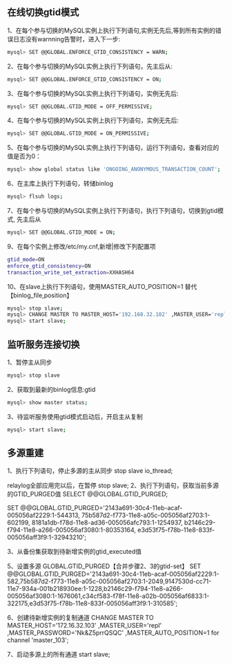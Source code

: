 ## 在线切换gtid模式
1、在每个参与切换的MySQL实例上执行下列语句,实例无先后,等到所有实例的错误日志没有warnning告警时，进入下一步:
```bash 
mysql> SET @@GLOBAL.ENFORCE_GTID_CONSISTENCY = WARN; 
```

2、在每个参与切换的MySQL实例上执行下列语句，先主后从:
```bash
mysql> SET @@GLOBAL.ENFORCE_GTID_CONSISTENCY = ON;
```

3、在每个参与切换的MySQL实例上执行下列语句，实例无先后:
```bash
mysql> SET @@GLOBAL.GTID_MODE = OFF_PERMISSIVE;
```

4、在每个参与切换的MySQL实例上执行下列语句，实例无先后:
```bash
mysql> SET @@GLOBAL.GTID_MODE = ON_PERMISSIVE;
```

5、在每个参与切换的MySQL实例上执行下列语句，运行下列语句，查看对应的值是否为0：
```bash
mysql> show global status like 'ONGOING_ANONYMOUS_TRANSACTION_COUNT';
```
6、在主库上执行下列语句，转储binlog
```bash
mysql> flsuh logs;
```

7、在每个参与切换的MySQL实例上执行下列语句，执行下列语句，切换到gtid模式, 先主后从
```bash
mysql> SET @@GLOBAL.GTID_MODE = ON; 
```
9、在每个实例上修改/etc/my.cnf,新增|修改下列配置项
```bash
gtid_mode=ON 
enforce_gtid_consistency=ON
transaction_write_set_extraction=XXHASH64
```
10、在slave上执行下列语句，使用MASTER_AUTO_POSITION=1 替代【binlog_file,position】

```bash
mysql> stop slave;
mysql> CHANGE MASTER TO MASTER_HOST='192.168.32.102' ,MASTER_USER='repl' ,MASTER_PASSWORD='Repl_Pass_321',MASTER_AUTO_POSITION=1 for channel 'master_3'; 
mysql> start slave;				
```
	
## 监听服务连接切换
1、暂停主从同步
```bash
mysql> stop slave
```
2、获取到最新的binlog信息:gtid
```bash
mysql> show master status;
```
3、待监听服务使用gtid模式启动后，开启主从复制
```bash
mysql> start slave;
```

## 多源重建

1、执行下列语句，停止多源的主从同步
stop slave io_thread;

relaylog全部应用完以后，在暂停
stop slave;
2、执行下列语句，获取当前多源的GTID_PURGED值
SELECT @@GLOBAL.GTID_PURGED;

SET @@GLOBAL.GTID_PURGED='2143a691-30c4-11eb-acaf-005056af2229:1-544313,
75b587d2-f773-11e8-a05c-005056af2703:1-602199,
8181a1db-f78d-11e8-ad36-005056afc793:1-1254937,
b2146c29-f794-11e8-a266-005056af3080:1-80353164,
e3d53f75-f78b-11e8-833f-005056aff3f9:1-32943210';

3、从备份集获取到待新增实例的gtid_executed值


5、设置多源 GLOBAL.GTID_PURGED【合并步骤2、3的gtid-set】
SET @@GLOBAL.GTID_PURGED='2143a691-30c4-11eb-acaf-005056af2229:1-582,75b587d2-f773-11e8-a05c-005056af2703:1-2049,9147530d-cc71-11e7-934a-001b218930ee:1-1228,b2146c29-f794-11e8-a266-005056af3080:1-1676061,c34cf583-f78f-11e8-a02b-005056af6833:1-322175,e3d53f75-f78b-11e8-833f-005056aff3f9:1-310585';

6、创建待新增实例的复制通道
CHANGE MASTER TO MASTER_HOST='172.16.32.103'
                ,MASTER_USER='repl'
				,MASTER_PASSWORD='Nk&Z5prrQSQC'
				,MASTER_AUTO_POSITION=1 
				for channel 'master_103';

7、启动多源上的所有通道
start slave;				



